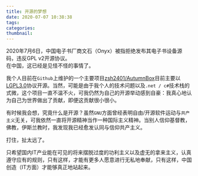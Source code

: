 ```yaml
---
title: 开源的梦想
date: 2020-07-07 10:38:38
tags:
categories:
thumbnail:
---
```


2020年7月6日，中国电子书厂商文石（Onyx）被指拒绝发布其电子书设备源码，违反GPL v2开源协议。   
在中国，这已经是见怪不怪的事情了。
<!-- more -->
我个人目前在`Github`上维护的一个主要项目[zsh2401/AutumnBox](https://github.com/zsh2401/AutumnBox)目前主要以[LGPL3.0](https://github.com/zsh2401/AutumnBox/blob/master/LICENSE)协议开源。当然，可能是由于我个人的技术问题以及`.net / c#`技术栈的式微，这个项目一直不温不火，可我仍然为自己的开源举动感到自豪：我真心地认为自己为世界做出了贡献，即便这贡献很小很小。

有时候我会想，究竟什么是开源？虽然`GNU`方面曾经表明自由/开源软件运动与`共产主义`无关，可我依然一直将开源精神当作一种国际主义精神。当别人信仰基督教，佛教，伊斯兰教时，我发现我已经愈发认同与信仰共产主义。   

打住，扯太远了。

只希望国内IT产业能在可见的将来摆脱过度的功利主义以及虚无的拿来主义，认真遵守应有的规则，只有这样，才能有更多人愿意进行无私地奉献，只有这样，中国创造（IT方面）才能够真正地站起来。